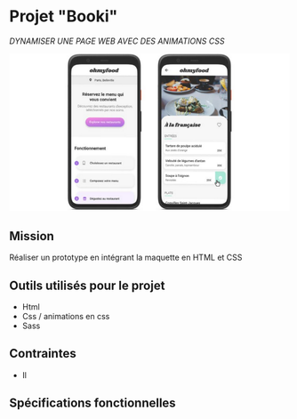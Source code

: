 # Projet "Booki"
_DYNAMISER UNE PAGE WEB AVEC DES ANIMATIONS CSS_

![Screenshot](./img/maquettes/IMG-PRESENTATION.png)

## Mission 
Réaliser un prototype en intégrant la maquette en HTML et CSS 

## Outils utilisés pour le projet  

  * Html
  * Css / animations en css
  * Sass

## Contraintes  
  * Il

## Spécifications fonctionnelles  

  
